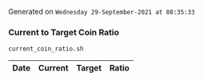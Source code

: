 Generated on `Wednesday 29-September-2021 at 08:35:33`

### Current to Target Coin Ratio
`current_coin_ratio.sh`

Date|Current|Target|Ratio
---|---|---|---
